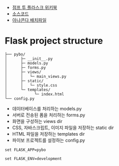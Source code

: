 * [점프 투 플라스크 위키북](https://wikidocs.net/book/4542)
* [소스코드](https://github.com/pahkey/flaskbook)
* [아나콘다 배치파일](https://taeminlee.github.io/virtual-env-miniconda-windows-bat-jupyter/)

# Flask project structure
```
├── pybo/
│      ├─ __init__.py
│      ├─ models.py
│      ├─ forms.py
│      ├─ views/
│      │   └─ main_views.py
│      ├─ static/
│      │   └─ style.css
│      └─ templates/
│            └─ index.html
└── config.py
```

* 데이터베이스를 처리하는 models.py
* 서버로 전송된 폼을 처리하는 forms.py
* 화면을 구성하는 views dir
* CSS, 자바스크립트, 이미지 파일을 저장하는 static dir
* HTML 파일을 저장하는 templates dir
* 파이보 프로젝트를 설정하는 config.py

`set FLASK_APP=pybo`

`set FLASK_ENV=development`